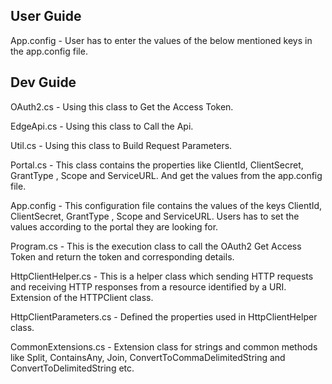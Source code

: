 User Guide
---------------------------------------------
App.config - User has to enter the values of the below mentioned keys in the app.config file.

<appSettings>    
	<!--Enter the client id from the portal.-->
    <add key="ClientId" value="" />
	<!--Enter the client secret from the portal.-->
    <add key="ClientSecret" value="" />
	<!--Default grant type is client_credentials-->
    <add key="GrantType" value="client_credentials" />
	<!--Default scope is all-->
    <add key="Scope" value="all" />
	<!--Enter the URL for the Service-->
    <add key="ServiceURL" value="https://[portal].csod.com/services/api/Recruiting/JobRequisitionDetails?lastModifiedSince=2019-04-17" />	
</appSettings>
   

Dev Guide
--------------------------------------------
OAuth2.cs - Using this class to Get the Access Token.

EdgeApi.cs - Using this class to Call the Api.

Util.cs - Using this class to Build Request Parameters.

Portal.cs - This class contains the properties like  ClientId, ClientSecret, GrantType , Scope and ServiceURL. And get the values from the app.config file.

App.config - This configuration file contains the values of the keys ClientId, ClientSecret, GrantType , Scope and ServiceURL. Users has to set the values according to the portal they are looking for.

Program.cs - This is the execution class to call the OAuth2 Get Access Token and return the token and corresponding details.

HttpClientHelper.cs - This is a helper class which sending HTTP requests and receiving HTTP responses from a resource identified by a URI. Extension of the HTTPClient class.

HttpClientParameters.cs - Defined the properties used in HttpClientHelper class.

CommonExtensions.cs - Extension class for strings and common methods like Split, ContainsAny, Join, ConvertToCommaDelimitedString and ConvertToDelimitedString etc.


